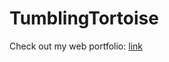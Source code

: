 # TumblingTortoise

Check out my web portfolio: [link]( https://omar-shaikh1542.github.io/TumblingTortoise/) 

